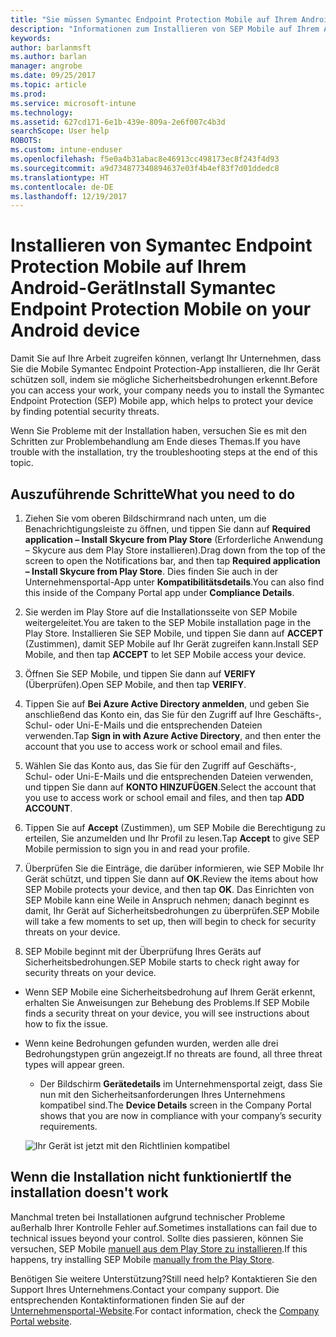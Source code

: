 ```yaml
---
title: "Sie müssen Symantec Endpoint Protection Mobile auf Ihrem Android-Gerät installieren | Microsoft-Dokumentation"
description: "Informationen zum Installieren von SEP Mobile auf Ihrem Android-Gerät."
keywords: 
author: barlanmsft
ms.author: barlan
manager: angrobe
ms.date: 09/25/2017
ms.topic: article
ms.prod: 
ms.service: microsoft-intune
ms.technology: 
ms.assetid: 627cd171-6e1b-439e-809a-2e6f007c4b3d
searchScope: User help
ROBOTS: 
ms.custom: intune-enduser
ms.openlocfilehash: f5e0a4b31abac8e46913cc498173ec8f243f4d93
ms.sourcegitcommit: a9d734877340894637e03f4b4ef83f7d01ddedc8
ms.translationtype: HT
ms.contentlocale: de-DE
ms.lasthandoff: 12/19/2017
---
```

# <a name="install-symantec-endpoint-protection-mobile-on-your-android-device"></a><span data-ttu-id="a9545-103">Installieren von Symantec Endpoint Protection Mobile auf Ihrem Android-Gerät</span><span class="sxs-lookup"><span data-stu-id="a9545-103">Install Symantec Endpoint Protection Mobile on your Android device</span></span>

<span data-ttu-id="a9545-104">Damit Sie auf Ihre Arbeit zugreifen können, verlangt Ihr Unternehmen, dass Sie die Mobile Symantec Endpoint Protection-App installieren, die Ihr Gerät schützen soll, indem sie mögliche Sicherheitsbedrohungen erkennt.</span><span class="sxs-lookup"><span data-stu-id="a9545-104">Before you can access your work, your company needs you to install the Symantec Endpoint Protection (SEP) Mobile app, which helps to protect your device by finding potential security threats.</span></span>

<span data-ttu-id="a9545-105">Wenn Sie Probleme mit der Installation haben, versuchen Sie es mit den Schritten zur Problembehandlung am Ende dieses Themas.</span><span class="sxs-lookup"><span data-stu-id="a9545-105">If you have trouble with the installation, try the troubleshooting steps at the end of this topic.</span></span>

## <a name="what-you-need-to-do"></a><span data-ttu-id="a9545-106">Auszuführende Schritte</span><span class="sxs-lookup"><span data-stu-id="a9545-106">What you need to do</span></span>

1. <span data-ttu-id="a9545-107">Ziehen Sie vom oberen Bildschirmrand nach unten, um die Benachrichtigungsleiste zu öffnen, und tippen Sie dann auf **Required application – Install Skycure from Play Store** (Erforderliche Anwendung – Skycure aus dem Play Store installieren).</span><span class="sxs-lookup"><span data-stu-id="a9545-107">Drag down from the top of the screen to open the Notifications bar, and then tap **Required application – Install Skycure from Play Store**.</span></span> <span data-ttu-id="a9545-108">Dies finden Sie auch in der Unternehmensportal-App unter __Kompatibilitätsdetails__.</span><span class="sxs-lookup"><span data-stu-id="a9545-108">You can also find this inside of the Company Portal app under __Compliance Details__.</span></span>

2. <span data-ttu-id="a9545-109">Sie werden im Play Store auf die Installationsseite von SEP Mobile weitergeleitet.</span><span class="sxs-lookup"><span data-stu-id="a9545-109">You are taken to the SEP Mobile installation page in the Play Store.</span></span> <span data-ttu-id="a9545-110">Installieren Sie SEP Mobile, und tippen Sie dann auf **ACCEPT** (Zustimmen), damit SEP Mobile auf Ihr Gerät zugreifen kann.</span><span class="sxs-lookup"><span data-stu-id="a9545-110">Install SEP Mobile, and then tap **ACCEPT** to let SEP Mobile access your device.</span></span>

3. <span data-ttu-id="a9545-111">Öffnen Sie SEP Mobile, und tippen Sie dann auf **VERIFY** (Überprüfen).</span><span class="sxs-lookup"><span data-stu-id="a9545-111">Open SEP Mobile, and then tap **VERIFY**.</span></span>

4. <span data-ttu-id="a9545-112">Tippen Sie auf **Bei Azure Active Directory anmelden**, und geben Sie anschließend das Konto ein, das Sie für den Zugriff auf Ihre Geschäfts-, Schul- oder Uni-E-Mails und die entsprechenden Dateien verwenden.</span><span class="sxs-lookup"><span data-stu-id="a9545-112">Tap **Sign in with Azure Active Directory**, and then enter the account that you use to access work or school email and files.</span></span>

5. <span data-ttu-id="a9545-113">Wählen Sie das Konto aus, das Sie für den Zugriff auf Geschäfts-, Schul- oder Uni-E-Mails und die entsprechenden Dateien verwenden, und tippen Sie dann auf **KONTO HINZUFÜGEN**.</span><span class="sxs-lookup"><span data-stu-id="a9545-113">Select the account that you use to access work or school email and files, and then tap **ADD ACCOUNT**.</span></span>

6. <span data-ttu-id="a9545-114">Tippen Sie auf **Accept** (Zustimmen), um SEP Mobile die Berechtigung zu erteilen, Sie anzumelden und Ihr Profil zu lesen.</span><span class="sxs-lookup"><span data-stu-id="a9545-114">Tap **Accept** to give SEP Mobile permission to sign you in and read your profile.</span></span>

7. <span data-ttu-id="a9545-115">Überprüfen Sie die Einträge, die darüber informieren, wie SEP Mobile Ihr Gerät schützt, und tippen Sie dann auf **OK**.</span><span class="sxs-lookup"><span data-stu-id="a9545-115">Review the items about how SEP Mobile protects your device, and then tap **OK**.</span></span> <span data-ttu-id="a9545-116">Das Einrichten von SEP Mobile kann eine Weile in Anspruch nehmen; danach beginnt es damit, Ihr Gerät auf Sicherheitsbedrohungen zu überprüfen.</span><span class="sxs-lookup"><span data-stu-id="a9545-116">SEP Mobile will take a few moments to set up, then will begin to check for security threats on your device.</span></span>

8. <span data-ttu-id="a9545-117">SEP Mobile beginnt mit der Überprüfung Ihres Geräts auf Sicherheitsbedrohungen.</span><span class="sxs-lookup"><span data-stu-id="a9545-117">SEP Mobile starts to check right away for security threats on your device.</span></span>

  * <span data-ttu-id="a9545-118">Wenn SEP Mobile eine Sicherheitsbedrohung auf Ihrem Gerät erkennt, erhalten Sie Anweisungen zur Behebung des Problems.</span><span class="sxs-lookup"><span data-stu-id="a9545-118">If SEP Mobile finds a security threat on your device, you will see instructions about how to fix the issue.</span></span>

  * <span data-ttu-id="a9545-119">Wenn keine Bedrohungen gefunden wurden, werden alle drei Bedrohungstypen grün angezeigt.</span><span class="sxs-lookup"><span data-stu-id="a9545-119">If no threats are found, all three threat types will appear green.</span></span>

    * <span data-ttu-id="a9545-120">Der Bildschirm **Gerätedetails** im Unternehmensportal zeigt, dass Sie nun mit den Sicherheitsanforderungen Ihres Unternehmens kompatibel sind.</span><span class="sxs-lookup"><span data-stu-id="a9545-120">The **Device Details** screen in the Company Portal shows that you are now in compliance with your company’s security requirements.</span></span>

    ![Ihr Gerät ist jetzt mit den Richtlinien kompatibel](./media/mtd-device-now-compliant-android.png)

## <a name="if-the-installation-doesnt-work"></a><span data-ttu-id="a9545-122">Wenn die Installation nicht funktioniert</span><span class="sxs-lookup"><span data-stu-id="a9545-122">If the installation doesn't work</span></span>

<span data-ttu-id="a9545-123">Manchmal treten bei Installationen aufgrund technischer Probleme außerhalb Ihrer Kontrolle Fehler auf.</span><span class="sxs-lookup"><span data-stu-id="a9545-123">Sometimes installations can fail due to technical issues beyond your control.</span></span> <span data-ttu-id="a9545-124">Sollte dies passieren, können Sie versuchen, SEP Mobile [manuell aus dem Play Store zu installieren](https://play.google.com/store/apps/details?id=com.skycure.skycure).</span><span class="sxs-lookup"><span data-stu-id="a9545-124">If this happens, try installing SEP Mobile [manually from the Play Store](https://play.google.com/store/apps/details?id=com.skycure.skycure).</span></span>

<span data-ttu-id="a9545-125">Benötigen Sie weitere Unterstützung?</span><span class="sxs-lookup"><span data-stu-id="a9545-125">Still need help?</span></span> <span data-ttu-id="a9545-126">Kontaktieren Sie den Support Ihres Unternehmens.</span><span class="sxs-lookup"><span data-stu-id="a9545-126">Contact your company support.</span></span> <span data-ttu-id="a9545-127">Die entsprechenden Kontaktinformationen finden Sie auf der [Unternehmensportal-Website](https://portal.manage.microsoft.com#HelpDeskDialog).</span><span class="sxs-lookup"><span data-stu-id="a9545-127">For contact information, check the [Company Portal website](https://portal.manage.microsoft.com#HelpDeskDialog).</span></span>
